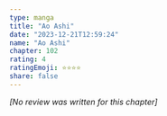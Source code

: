 ```yaml
---
type: manga
title: "Ao Ashi"
date: "2023-12-21T12:59:24"
name: "Ao Ashi"
chapter: 102
rating: 4
ratingEmoji: ⭐️⭐️⭐️⭐️
share: false
---
```


*[No review was written for this chapter]*
